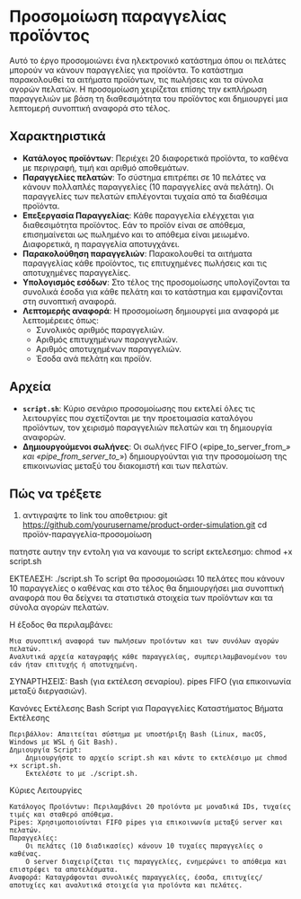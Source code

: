 # Προσομοίωση παραγγελίας προϊόντος

Αυτό το έργο προσομοιώνει ένα ηλεκτρονικό κατάστημα όπου οι πελάτες μπορούν να κάνουν παραγγελίες για προϊόντα. Το κατάστημα παρακολουθεί τα αιτήματα προϊόντων, τις πωλήσεις και τα σύνολα αγορών πελατών. Η προσομοίωση χειρίζεται επίσης την εκπλήρωση παραγγελιών με βάση τη διαθεσιμότητα του προϊόντος και δημιουργεί μια λεπτομερή συνοπτική αναφορά στο τέλος.

## Χαρακτηριστικά

- **Κατάλογος προϊόντων**: Περιέχει 20 διαφορετικά προϊόντα, το καθένα με περιγραφή, τιμή και αριθμό αποθεμάτων.
- **Παραγγελίες πελατών**: Το σύστημα επιτρέπει σε 10 πελάτες να κάνουν πολλαπλές παραγγελίες (10 παραγγελίες ανά πελάτη). Οι παραγγελίες των πελατών επιλέγονται τυχαία από τα διαθέσιμα προϊόντα.
- **Επεξεργασία Παραγγελίας**: Κάθε παραγγελία ελέγχεται για διαθεσιμότητα προϊόντος. Εάν το προϊόν είναι σε απόθεμα, επισημαίνεται ως πωλημένο και το απόθεμα είναι μειωμένο. Διαφορετικά, η παραγγελία αποτυγχάνει.
- **Παρακολούθηση παραγγελιών**: Παρακολουθεί τα αιτήματα παραγγελίας κάθε προϊόντος, τις επιτυχημένες πωλήσεις και τις αποτυχημένες παραγγελίες.
- **Υπολογισμός εσόδων**: Στο τέλος της προσομοίωσης υπολογίζονται τα συνολικά έσοδα για κάθε πελάτη και το κατάστημα και εμφανίζονται στη συνοπτική αναφορά.
- **Λεπτομερής αναφορά**: Η προσομοίωση δημιουργεί μια αναφορά με λεπτομέρειες όπως:
  - Συνολικός αριθμός παραγγελιών.
  - Αριθμός επιτυχημένων παραγγελιών.
  - Αριθμός αποτυχημένων παραγγελιών.
  - Έσοδα ανά πελάτη και προϊόν.

## Αρχεία

- **`script.sh`**: Κύριο σενάριο προσομοίωσης που εκτελεί όλες τις λειτουργίες που σχετίζονται με την προετοιμασία καταλόγου προϊόντων, τον χειρισμό παραγγελιών πελατών και τη δημιουργία αναφορών.
- **Δημιουργούμενοι σωλήνες**: Οι σωλήνες FIFO («pipe_to_server_from_*» και «pipe_from_server_to_*») δημιουργούνται για την προσομοίωση της επικοινωνίας μεταξύ του διακομιστή και των πελατών.

## Πώς να τρέξετε

1. αντιγραψτε το link του αποθετριου:
 git https://github.com/yourusername/product-order-simulation.git                                                                                                                                                 cd προϊόν-παραγγελία-προσομοίωση



πατηστε αυτην την εντολη για να κανουμε το script εκτελεσημο:
chmod +x script.sh


ΕΚΤΕΛΕΣΗ:
./script.sh
Το script θα προσομοιώσει 10 πελάτες που κάνουν 10 παραγγελίες ο καθένας και στο τέλος θα δημιουργήσει μια συνοπτική αναφορά που θα δείχνει τα στατιστικά στοιχεία των προϊόντων και τα σύνολα αγορών πελατών.



Η έξοδος θα περιλαμβάνει:

    Μια συνοπτική αναφορά των πωλήσεων προϊόντων και των συνόλων αγορών πελατών.
    Αναλυτικά αρχεία καταγραφής κάθε παραγγελίας, συμπεριλαμβανομένου του εάν ήταν επιτυχής ή αποτυχημένη.

ΣΥΝΑΡΤΗΣΕΙΣ:
 Bash (για εκτέλεση σεναρίου).
pipes FIFO (για επικοινωνία μεταξύ διεργασιών).

Κανόνες Εκτέλεσης Bash Script για Παραγγελίες Καταστήματος
Βήματα Εκτέλεσης

    Περιβάλλον: Απαιτείται σύστημα με υποστήριξη Bash (Linux, macOS, Windows με WSL ή Git Bash).
    Δημιουργία Script:
        Δημιουργήστε το αρχείο script.sh και κάντε το εκτελέσιμο με chmod +x script.sh.
        Εκτελέστε το με ./script.sh.

Κύριες Λειτουργίες

    Κατάλογος Προϊόντων: Περιλαμβάνει 20 προϊόντα με μοναδικά IDs, τυχαίες τιμές και σταθερό απόθεμα.
    Pipes: Χρησιμοποιούνται FIFO pipes για επικοινωνία μεταξύ server και πελατών.
    Παραγγελίες:
        Οι πελάτες (10 διαδικασίες) κάνουν 10 τυχαίες παραγγελίες ο καθένας.
        Ο server διαχειρίζεται τις παραγγελίες, ενημερώνει το απόθεμα και επιστρέφει τα αποτελέσματα.
    Αναφορά: Καταγράφονται συνολικές παραγγελίες, έσοδα, επιτυχίες/αποτυχίες και αναλυτικά στοιχεία για προϊόντα και πελάτες.
